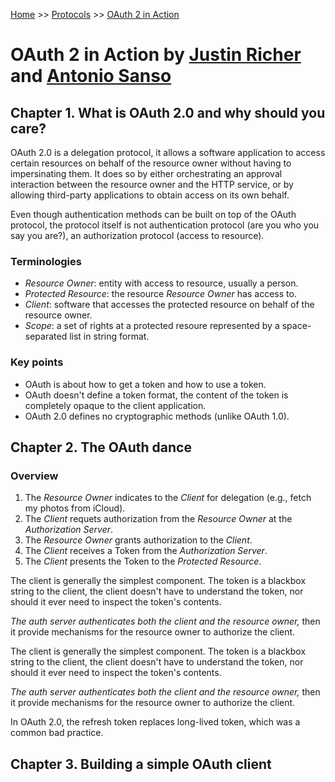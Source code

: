 [Home](../../README.md) >> [Protocols](../../README.md#protocols) >> [OAuth 2 in Action](./README.md)

# OAuth 2 in Action by [Justin Richer](https://www.manning.com/authors/justin-richer) and [Antonio Sanso](https://www.manning.com/authors/antonio-sanso)

## Chapter 1. What is OAuth 2.0 and why should you care?

OAuth 2.0 is a delegation protocol, it allows a software application to access certain resources on behalf of the resource owner without having to impersinating them. It does so by either orchestrating an approval interaction between the resource owner and the HTTP service, or by allowing third-party applications to obtain access on its own behalf.

Even though authentication methods can be built on top of the OAuth protocol, the protocol itself is not authentication protocol (are you who you say you are?), an authorization protocol (access to resource).

### Terminologies

- _Resource Owner_: entity with access to resource, usually a person.
- _Protected Resource_: the resource _Resource Owner_ has access to.
- _Client_: software that accesses the protected resource on behalf of the resource owner.
- _Scope_: a set of rights at a protected resoure represented by a space-separated list in string format.

### Key points

- OAuth is about how to get a token and how to use a token.
- OAuth doesn't define a token format, the content of the token is completely opaque to the client application.
- OAuth 2.0 defines no cryptographic methods (unlike OAuth 1.0).

## Chapter 2. The OAuth dance

### Overview

1. The _Resource Owner_ indicates to the _Client_ for delegation (e.g., fetch my photos from iCloud).
1. The _Client_ requets authorization from the _Resource Owner_ at the _Authorization Server_.
1. The _Resource Owner_ grants authorization to the _Client_.
1. The _Client_ receives a Token from the _Authorization Server_.
1. The _Client_ presents the Token to the _Protected Resource_.

The client is generally the simplest component. The token is a blackbox string to the client, the client doesn't have to understand the token, nor should it ever need to inspect the token's contents.

_The auth server authenticates both the client and the resource owner,_ then it provide mechanisms for the resource owner to authorize the client.

The client is generally the simplest component. The token is a blackbox string to the client, the client doesn't have to understand the token, nor should it ever need to inspect the token's contents.

_The auth server authenticates both the client and the resource owner,_ then it provide mechanisms for the resource owner to authorize the client.

In OAuth 2.0, the refresh token replaces long-lived token, which was a common bad practice.

## Chapter 3. Building a simple OAuth client
